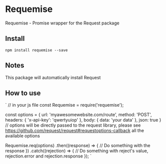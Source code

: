 # Requemise
Requemise - Promise wrapper for the Request package

## Install
`npm install requemise --save`

## Notes
This package will automatically install Request

## How to use
`
// in your js file
const Requemise = require('requemise');

const options = {
  url: 'myawesomewebsite.com/route',
  method: 'POST',
  headers: {
    'x-api-key': 'qwertyuiop'
  },
  body: {
    data: 'your data'
  },
  json: true
}
// options will be directly passed to the request library, please see https://github.com/request/request#requestoptions-callback all the available options

Requemise.req(options)
.then((response) => {
  // Do something with the response
})
.catch((rejection) => {
  // Do something with reject's value, rejection.error and rejection.response
});
`
